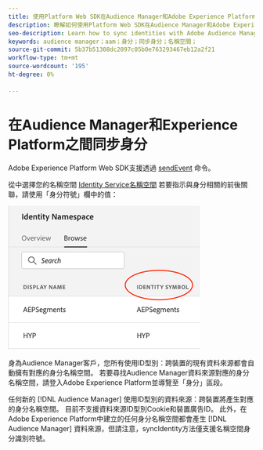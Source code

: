```yaml
---
title: 使用Platform Web SDK在Audience Manager和Adobe Experience Platform之間同步身分
description: 瞭解如何使用Platform Web SDK在Audience Manager和Adobe Experience Platform之間同步身分
seo-description: Learn how to sync identities with Adobe Audience Manager with Experience Platform Web SDK
keywords: audience manager；aam；身分；同步身分；名稱空間；
source-git-commit: 5b37b51308dc2097c05b0e763293467eb12a2f21
workflow-type: tm+mt
source-wordcount: '195'
ht-degree: 0%

---
```



# 在Audience Manager和Experience Platform之間同步身分

Adobe Experience Platform Web SDK支援透過 [sendEvent](./overview.md#syncing-identities) 命令。

從中選擇您的名稱空間 [Identity Service名稱空間](../../identity/../identity-service/features/namespaces.md) 若要指示與身分相關的前後關聯，請使用「身分符號」欄中的值：

![名稱空間UI的檢視](../assets/identity/edge_namespaceUI_identity-symbol.png)

身為Audience Manager客戶，您所有使用ID型別：跨裝置的現有資料來源都會自動擁有對應的身分名稱空間。 若要尋找Audience Manager資料來源對應的身分名稱空間，請登入Adobe Experience Platform並導覽至「身分」區段。

任何新的 [!DNL Audience Manager] 使用ID型別的資料來源：跨裝置將產生對應的身分名稱空間。 目前不支援資料來源ID型別Cookie和裝置廣告ID。 此外，在Adobe Experience Platform中建立的任何身分名稱空間都會產生 [!DNL Audience Manager] 資料來源，但請注意，syncIdentity方法僅支援名稱空間身分識別符號。
